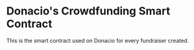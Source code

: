 # Donacio's Crowdfunding Smart Contract
This is the smart contract used on Donacio for every fundraiser created.
